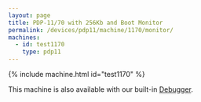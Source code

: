 ```yaml
---
layout: page
title: PDP-11/70 with 256Kb and Boot Monitor
permalink: /devices/pdp11/machine/1170/monitor/
machines:
  - id: test1170
    type: pdp11
---
```


{% include machine.html id="test1170" %}

This machine is also available with our built-in [Debugger](debugger/).
